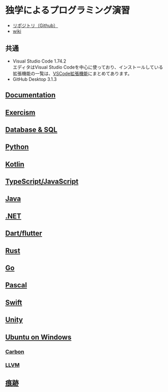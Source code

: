 # 独学によるプログラミング演習

- [リポジトリ（Github）](https://github.com/Tatsukiyoshi/Weekend_Programming.git)
- [wiki](https://github.com/Tatsukiyoshi/Weekend_Programming/wiki)

##  共通
  - Visual Studio Code 1.74.2 <BR />
    エディタはVisual Studio Codeを中心に使っており、インストールしている拡張機能の一覧は、[VSCode拡張機能](_sub/vscodeExtensions.md)にまとめてあります。
  - GitHub Desktop 3.1.3

##  [Documentation](https://github.com/Tatsukiyoshi/Weekend_Programming/wiki/Documentation)

##  [Exercism](https://github.com/Tatsukiyoshi/Weekend_Programming/wiki/Exercism)

##  [Database & SQL](https://github.com/Tatsukiyoshi/Weekend_Programming/wiki/Database)

##  [Python](https://github.com/Tatsukiyoshi/Weekend_Programming/wiki/Python)

##  [Kotlin](https://github.com/Tatsukiyoshi/Weekend_Programming/wiki/Kotlin)

##  [TypeScript/JavaScript](https://github.com/Tatsukiyoshi/Weekend_Programming/wiki/TypeScript)

##  [Java](https://github.com/Tatsukiyoshi/Weekend_Programming/wiki/Java)

##  [.NET](https://github.com/Tatsukiyoshi/Weekend_Programming/wiki/.NET)

##  [Dart/flutter](https://github.com/Tatsukiyoshi/Weekend_Programming/wiki/Flutter)

##  [Rust](https://github.com/Tatsukiyoshi/Weekend_Programming/wiki/Rust)

##  [Go](https://github.com/Tatsukiyoshi/Weekend_Programming/wiki/Others#go)

##  [Pascal](https://github.com/Tatsukiyoshi/Weekend_Programming/wiki/Others#pascal)

##  [Swift](https://github.com/Tatsukiyoshi/Weekend_Programming/wiki/Others#swift)

##  [Unity](https://github.com/Tatsukiyoshi/Weekend_Programming/wiki/Others#unity)

##  [Ubuntu on Windows](https://github.com/Tatsukiyoshi/Weekend_Programming/wiki/Others)

### [Carbon](https://github.com/Tatsukiyoshi/Weekend_Programming/wiki/Others#carbon)

### [LLVM](https://github.com/Tatsukiyoshi/Weekend_Programming/wiki/Others#llvm)

## [痕跡](_sub/Profile.md)
